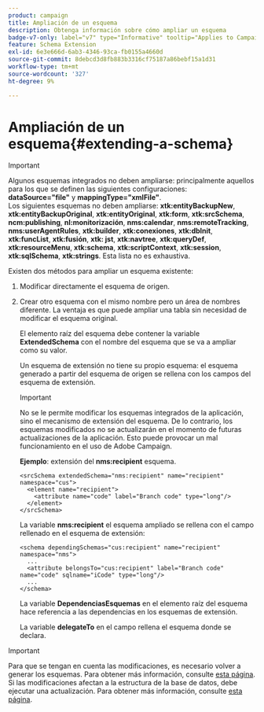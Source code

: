 ```yaml
---
product: campaign
title: Ampliación de un esquema
description: Obtenga información sobre cómo ampliar un esquema
badge-v7-only: label="v7" type="Informative" tooltip="Applies to Campaign Classic v7 only"
feature: Schema Extension
exl-id: 6e3e666d-6ab3-4346-93ca-fb0155a4660d
source-git-commit: 8debcd3d8fb883b3316cf75187a86bebf15a1d31
workflow-type: tm+mt
source-wordcount: '327'
ht-degree: 9%

---
```


# Ampliación de un esquema{#extending-a-schema}

>[!IMPORTANT]
>
>Algunos esquemas integrados no deben ampliarse: principalmente aquellos para los que se definen las siguientes configuraciones:\
>**dataSource=&quot;file&quot;** y **mappingType=&quot;xmlFile&quot;**.\
>Los siguientes esquemas no deben ampliarse: **xtk:entityBackupNew**, **xtk:entityBackupOriginal**, **xtk:entityOriginal**, **xtk:form**, **xtk:srcSchema**, **ncm:publishing**, **nl:monitorización**, **nms:calendar**, **nms:remoteTracking**, **nms:userAgentRules**, **xtk:builder**, **xtk:conexiones**, **xtk:dbInit**, **xtk:funcList**, **xtk:fusión**, **xtk: jst**, **xtk:navtree**, **xtk:queryDef**, **xtk:resourceMenu**, **xtk:schema**, **xtk:scriptContext**, **xtk:session**, **xtk:sqlSchema**, **xtk:strings**.
>Esta lista no es exhaustiva.

Existen dos métodos para ampliar un esquema existente:

1. Modificar directamente el esquema de origen.
1. Crear otro esquema con el mismo nombre pero un área de nombres diferente. La ventaja es que puede ampliar una tabla sin necesidad de modificar el esquema original.

   El elemento raíz del esquema debe contener la variable **ExtendedSchema** con el nombre del esquema que se va a ampliar como su valor.

   Un esquema de extensión no tiene su propio esquema: el esquema generado a partir del esquema de origen se rellena con los campos del esquema de extensión.

   >[!IMPORTANT]
   >
   >No se le permite modificar los esquemas integrados de la aplicación, sino el mecanismo de extensión del esquema. De lo contrario, los esquemas modificados no se actualizarán en el momento de futuras actualizaciones de la aplicación. Esto puede provocar un mal funcionamiento en el uso de Adobe Campaign.

   **Ejemplo**: extensión del **nms:recipient** esquema.

   ```
   <srcSchema extendedSchema="nms:recipient" name="recipient" namespace="cus">
     <element name="recipient">
       <attribute name="code" label="Branch code" type="long"/>
     </element>
   </srcSchema>
   ```

   La variable **nms:recipient** el esquema ampliado se rellena con el campo rellenado en el esquema de extensión:

   ```
   <schema dependingSchemas="cus:recipient" name="recipient" namespace="nms">
     ...
     <attribute belongsTo="cus:recipient" label="Branch code" name="code" sqlname="iCode" type="long"/>
     ...
   </schema>
   ```

   La variable **DependenciasEsquemas** en el elemento raíz del esquema hace referencia a las dependencias en los esquemas de extensión.

   La variable **delegateTo** en el campo rellena el esquema donde se declara.

>[!IMPORTANT]
>
>Para que se tengan en cuenta las modificaciones, es necesario volver a generar los esquemas. Para obtener más información, consulte [esta página](../../configuration/using/regenerating-schemas.md).\
>Si las modificaciones afectan a la estructura de la base de datos, debe ejecutar una actualización. Para obtener más información, consulte [esta página](../../configuration/using/updating-the-database-structure.md).
